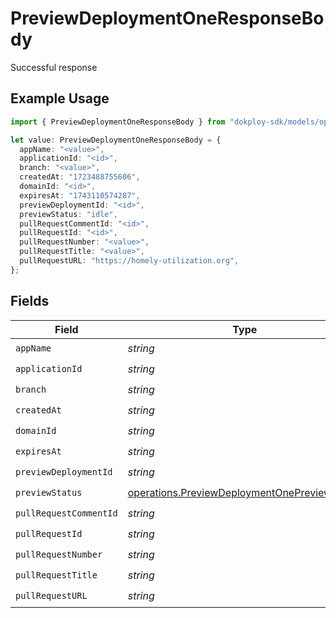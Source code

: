 # PreviewDeploymentOneResponseBody

Successful response

## Example Usage

```typescript
import { PreviewDeploymentOneResponseBody } from "dokploy-sdk/models/operations";

let value: PreviewDeploymentOneResponseBody = {
  appName: "<value>",
  applicationId: "<id>",
  branch: "<value>",
  createdAt: "1723488755606",
  domainId: "<id>",
  expiresAt: "1743110574287",
  previewDeploymentId: "<id>",
  previewStatus: "idle",
  pullRequestCommentId: "<id>",
  pullRequestId: "<id>",
  pullRequestNumber: "<value>",
  pullRequestTitle: "<value>",
  pullRequestURL: "https://homely-utilization.org",
};
```

## Fields

| Field                                                                                                        | Type                                                                                                         | Required                                                                                                     | Description                                                                                                  |
| ------------------------------------------------------------------------------------------------------------ | ------------------------------------------------------------------------------------------------------------ | ------------------------------------------------------------------------------------------------------------ | ------------------------------------------------------------------------------------------------------------ |
| `appName`                                                                                                    | *string*                                                                                                     | :heavy_check_mark:                                                                                           | N/A                                                                                                          |
| `applicationId`                                                                                              | *string*                                                                                                     | :heavy_check_mark:                                                                                           | N/A                                                                                                          |
| `branch`                                                                                                     | *string*                                                                                                     | :heavy_check_mark:                                                                                           | N/A                                                                                                          |
| `createdAt`                                                                                                  | *string*                                                                                                     | :heavy_check_mark:                                                                                           | N/A                                                                                                          |
| `domainId`                                                                                                   | *string*                                                                                                     | :heavy_check_mark:                                                                                           | N/A                                                                                                          |
| `expiresAt`                                                                                                  | *string*                                                                                                     | :heavy_check_mark:                                                                                           | N/A                                                                                                          |
| `previewDeploymentId`                                                                                        | *string*                                                                                                     | :heavy_check_mark:                                                                                           | N/A                                                                                                          |
| `previewStatus`                                                                                              | [operations.PreviewDeploymentOnePreviewStatus](../../models/operations/previewdeploymentonepreviewstatus.md) | :heavy_check_mark:                                                                                           | N/A                                                                                                          |
| `pullRequestCommentId`                                                                                       | *string*                                                                                                     | :heavy_check_mark:                                                                                           | N/A                                                                                                          |
| `pullRequestId`                                                                                              | *string*                                                                                                     | :heavy_check_mark:                                                                                           | N/A                                                                                                          |
| `pullRequestNumber`                                                                                          | *string*                                                                                                     | :heavy_check_mark:                                                                                           | N/A                                                                                                          |
| `pullRequestTitle`                                                                                           | *string*                                                                                                     | :heavy_check_mark:                                                                                           | N/A                                                                                                          |
| `pullRequestURL`                                                                                             | *string*                                                                                                     | :heavy_check_mark:                                                                                           | N/A                                                                                                          |